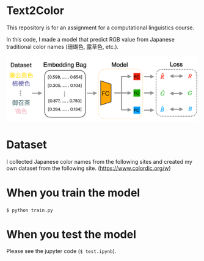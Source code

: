 # Text2Color
This repository is for an assignment for a computational linguistics course.

In this code, I made a model that predict RGB value from Japanese traditional color names (珊瑚色, 露草色, etc.).

![](overview.png)

# Dataset
I collected Japanese color names from the following sites and created my own dataset from the following site. (https://www.colordic.org/w)

# When you train the model
```$ python train.py```

# When you test the model
Please see the jupyter code (```$ test.ipynb```).
